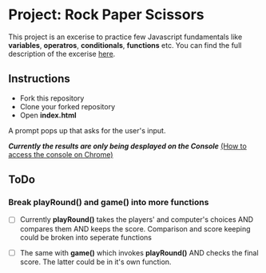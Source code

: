 # Project: Rock Paper Scissors
This project is an excerise to practice few Javascript fundamentals like **variables**, **operatros**, **conditionals**, **functions** etc.
You can find the full description of the excerise [here](https://www.theodinproject.com/lessons/foundations-rock-paper-scissors#solutions).

## Instructions ##

* Fork this repository 
* Clone your forked repository
* Open **index.html**

A prompt pops up that asks for the user's input.

_**Currently the results are only being desplayed on the Console**_ [(How to access the console on Chrome)](https://developer.chrome.com/docs/devtools/open/#shortcuts)

## ToDo ##

### Break **playRound()** and **game()** into more functions ###

- [ ] Currently **playRound()** takes the players' and computer's choices AND compares them AND keeps the score. Comparison and score keeping could be broken into seperate functions

- [ ] The same with **game()** which invokes **playRound()** AND checks the final score. The latter could be in it's own function.
